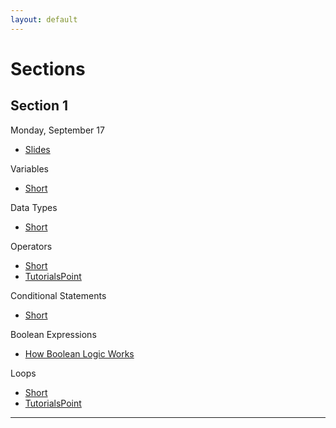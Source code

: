 ```yaml
---
layout: default
---
```


# Sections

## Section 1
Monday, September 17

* [Slides](https://docs.google.com/presentation/d/1ySMY0u8XyB4ZAUnUw7kGKg6jQsevqW-C_MDhAJEBC9c/edit?usp=sharing)

Variables
* [Short](https://www.youtube.com/watch?v=GiFbdVGjF9I&index=51&t=0s&list=PLhQjrBD2T381k8ul4WQ8SQ165XqY149WW)

Data Types
* [Short](https://www.youtube.com/watch?v=Fc9htmvVZ9U&index=15&t=0s&list=PLhQjrBD2T381k8ul4WQ8SQ165XqY149WW)

Operators
* [Short](https://www.youtube.com/watch?v=f1xZf4iJDWE&index=39&t=0s&list=PLhQjrBD2T381k8ul4WQ8SQ165XqY149WW)
* [TutorialsPoint](https://www.tutorialspoint.com/cprogramming/c_operators.htm)

Conditional Statements
* [Short](https://www.youtube.com/watch?v=1wsaV5nVC7g&index=12&t=0s&list=PLhQjrBD2T381k8ul4WQ8SQ165XqY149WW)

Boolean Expressions
* [How Boolean Logic Works](https://computer.howstuffworks.com/boolean.htm)

Loops
* [Short](https://www.youtube.com/watch?v=WgX8e_O7eG8&index=35&t=0s&list=PLhQjrBD2T381k8ul4WQ8SQ165XqY149WW)
* [TutorialsPoint](https://www.tutorialspoint.com/cprogramming/c_loops.htm)


---
